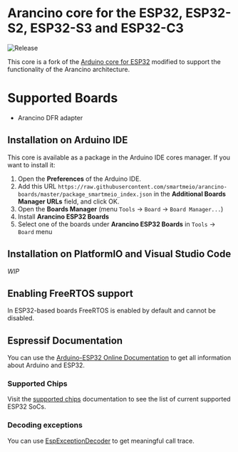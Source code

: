 # Arancino core for the ESP32, ESP32-S2, ESP32-S3 and ESP32-C3

![Release](https://img.shields.io/github/v/release/smartmeio/arancino-esp32-core?style=plastic)

This core is a fork of the [Arduino core for ESP32](https://github.com/espressif/arduino-esp32) modified to support the functionality of the Arancino architecture.

# Supported Boards
* Arancino DFR adapter

## Installation on Arduino IDE

This core is available as a package in the Arduino IDE cores manager. If you want to install it:

  1. Open the **Preferences** of the Arduino IDE.
  2. Add this URL `https://raw.githubusercontent.com/smartmeio/arancino-boards/master/package_smartmeio_index.json` in the **Additional Boards Manager URLs** field, and click OK.
  3. Open the **Boards Manager** (menu `Tools` -> `Board` -> `Board Manager...`)
  4. Install **Arancino ESP32 Boards**
  5. Select one of the boards under **Arancino ESP32 Boards** in `Tools` -> `Board` menu

## Installation on PlatformIO and Visual Studio Code
_WIP_

## Enabling FreeRTOS support
In ESP32-based boards FreeRTOS is enabled by default and cannot be disabled.

## Espressif Documentation

You can use the [Arduino-ESP32 Online Documentation](https://docs.espressif.com/projects/arduino-esp32/en/latest/) to get all information about Arduino and ESP32.

### Supported Chips

Visit the [supported chips](https://docs.espressif.com/projects/arduino-esp32/en/latest/getting_started.html#supported-soc-s) documentation to see the list of current supported ESP32 SoCs.

### Decoding exceptions

You can use [EspExceptionDecoder](https://github.com/me-no-dev/EspExceptionDecoder) to get meaningful call trace.
